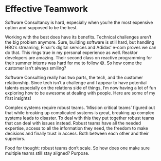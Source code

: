 # Effective Teamwork
Software Consultancy is hard, especially when you’re the most expensive option and supposed to be the best.

Working with the best does have its benefits. Technical challenges aren’t the big problem anymore. Sure, building software is still hard, but handling HBO’s streaming, Finair’s digital services and Adidas’ e-com proves we can do that. This rings true in my personal experience as well. Reaktor developers are amazing. Their second class on reactive programming for their summer interns was hard for me to follow 😅. So how come the customer isn’t always smiling?

Software Consulting really has two parts, the tech, and the customer relationship. Since tech isn’t a challenge and I appear to have potential talents especially on the relations side of things, I’m now having a lot of fun exploring how to be awesome at dealing with people. Here are some of my first insights!

Complex systems require robust teams. ‘Mission critical teams’ figured out that while breaking up complicated systems is great, breaking up complex systems leads to disaster. To deal with this they put together robust teams that can deal with issues instead. Robust teams have all the needed expertise, access to all the information they need, the freedom to make decisions and finally trust in access. Both between each other and their superiors.

Food for thought: robust teams don’t scale. So how does one make sure multiple teams still stay aligned? Purpose.
